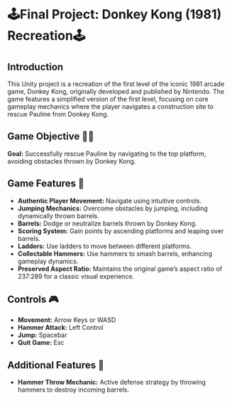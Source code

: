 # 🕹️Final Project: Donkey Kong (1981) Recreation🕹️

## Introduction 
This Unity project is a recreation of the first level of the iconic 1981 arcade game, Donkey Kong, originally developed and published by Nintendo. The game features a simplified version of the first level, focusing on core gameplay mechanics where the player navigates a construction site to rescue Pauline from Donkey Kong.

## Game Objective 👧🏼
**Goal:** Successfully rescue Pauline by navigating to the top platform, avoiding obstacles thrown by Donkey Kong.

## Game Features 📓
- **Authentic Player Movement:** Navigate using intuitive controls.
- **Jumping Mechanics:** Overcome obstacles by jumping, including dynamically thrown barrels.
- **Barrels:** Dodge or neutralize barrels thrown by Donkey Kong.
- **Scoring System:** Gain points by ascending platforms and leaping over barrels.
- **Ladders:** Use ladders to move between different platforms.
- **Collectable Hammers:** Use hammers to smash barrels, enhancing gameplay dynamics.
- **Preserved Aspect Ratio:** Maintains the original game’s aspect ratio of 237:289 for a classic visual experience.

## Controls 🎮
- **Movement:** Arrow Keys or WASD
- **Hammer Attack:** Left Control
- **Jump:** Spacebar
- **Quit Game:** Esc

## Additional Features 🙊
- **Hammer Throw Mechanic:** Active defense strategy by throwing hammers to destroy incoming barrels.
